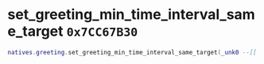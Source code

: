 # set_greeting_min_time_interval_same_target `0x7CC67B30`

```lua
natives.greeting.set_greeting_min_time_interval_same_target(_unk0 --[[ integer ]])
```